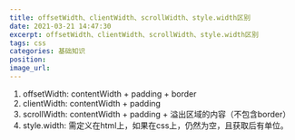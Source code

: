 ```yaml
---
title: offsetWidth、clientWidth、scrollWidth、style.width区别
date: 2021-03-21 14:47:30
excerpt: offsetWidth、clientWidth、scrollWidth、style.width区别
tags: css
categories: 基础知识
position:
image_url:
---
```


1. offsetWidth: contentWidth + padding + border
1. clientWidth: contentWidth + padding
1. scrollWidth: contentWidth + padding + 溢出区域的内容（不包含border）
1. style.width: 需定义在html上，如果在css上，仍然为空，且获取后有单位。
